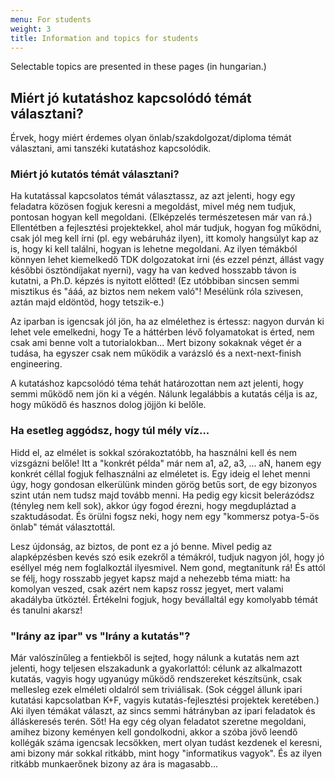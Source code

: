 ```yaml
---
menu: For students
weight: 3
title: Information and topics for students
---
```


Selectable topics are presented in these pages (in hungarian.)

## Miért jó kutatáshoz kapcsolódó témát választani?

Érvek, hogy miért érdemes olyan önlab/szakdolgozat/diploma témát választani, ami tanszéki kutatáshoz kapcsolódik.

### Miért jó kutatós témát választani?

Ha kutatással kapcsolatos témát választassz, az azt jelenti, hogy egy feladatra közösen fogjuk keresni a megoldást, mivel még nem tudjuk, pontosan hogyan kell megoldani. (Elképzelés természetesen már van rá.) Ellentétben a fejlesztési projektekkel, ahol már tudjuk, hogyan fog működni, csak jól meg kell írni (pl. egy webáruház ilyen), itt komoly hangsúlyt kap az is, hogy ki kell találni, hogyan is lehetne megoldani. Az ilyen témákból könnyen lehet kiemelkedő TDK dolgozatokat írni (és ezzel pénzt, állást vagy későbbi ösztöndíjakat nyerni), vagy ha van kedved hosszabb távon is kutatni, a Ph.D. képzés is nyitott előtted! (Ez utóbbiban sincsen semmi misztikus és "ááá, az biztos nem nekem való"! Mesélünk róla szivesen, aztán majd eldöntöd, hogy tetszik-e.)

Az iparban is igencsak jól jön, ha az elmélethez is értessz: nagyon durván ki lehet vele emelkedni, hogy Te a háttérben lévő folyamatokat is érted, nem csak ami benne volt a tutorialokban... Mert bizony sokaknak véget ér a tudása, ha egyszer csak nem működik a varázsló és a next-next-finish engineering.

A kutatáshoz kapcsolódó téma tehát határozottan nem azt jelenti, hogy semmi működő nem jön ki a végén. Nálunk legalábbis a kutatás célja is az, hogy működő és hasznos dolog jöjjön ki belőle.

### Ha esetleg aggódsz, hogy túl mély víz...

Hidd el, az elmélet is sokkal szórakoztatóbb, ha használni kell és nem vizsgázni belőle! Itt a "konkrét példa" már nem a1, a2, a3, ... aN, hanem egy konkrét céllal fogjuk felhasználni az elméletet is. Egy ideig el lehet menni úgy, hogy gondosan elkerülünk minden görög betűs sort, de egy bizonyos szint után nem tudsz majd tovább menni. Ha pedig egy kicsit belerázódsz (tényleg nem kell sok), akkor úgy fogod érezni, hogy megdupláztad a szaktudásodat. És örülni fogsz neki, hogy nem egy "kommersz potya-5-ös önlab" témát választottál.

Lesz újdonság, az biztos, de pont ez a jó benne. Mivel pedig az alapképzésben kevés szó esik ezekről a témákról, tudjuk nagyon jól, hogy jó eséllyel még nem foglalkoztál ilyesmivel. Nem gond, megtanítunk rá! És attól se félj, hogy rosszabb jegyet kapsz majd a nehezebb téma miatt: ha komolyan veszed, csak azért nem kapsz rossz jegyet, mert valami akadályba ütköztél. Értékelni fogjuk, hogy bevállaltál egy komolyabb témát és tanulni akarsz!

### "Irány az ipar" vs "Irány a kutatás"?

Már valószínűleg a fentiekből is sejted, hogy nálunk a kutatás nem azt jelenti, hogy teljesen elszakadunk a gyakorlattól: célunk az alkalmazott kutatás, vagyis hogy ugyanúgy működő rendszereket készítsünk, csak mellesleg ezek elméleti oldalról sem triviálisak. (Sok céggel állunk ipari kutatási kapcsolatban K+F, vagyis kutatás-fejlesztési projektek keretében.) Aki ilyen témákat választ, az sincs semmi hátrányban az ipari feladatok és álláskeresés terén. Sőt! Ha egy cég olyan feladatot szeretne megoldani, amihez bizony keményen kell gondolkodni, akkor a szóba jövő leendő kollégák száma igencsak lecsökken, mert olyan tudást kezdenek el keresni, ami bizony már sokkal ritkább, mint hogy "informatikus vagyok". És az ilyen ritkább munkaerőnek bizony az ára is magasabb...

